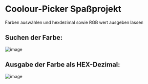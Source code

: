 # Coolour-Picker Spaßprojekt 
Farben auswählen und hexdezimal sowie RGB wert ausgeben lassen

## Suchen der Farbe:
![image](https://github.com/PentFiring5/Coolour-Picker/assets/85456087/f64df59d-e002-4f3c-a34b-913ba1558156)

## Ausgabe der Farbe als HEX-Dezimal:
![image](https://github.com/PentFiring5/Coolour-Picker/assets/85456087/2311712c-d8d2-44a9-88fe-2f713d0a32d9)

